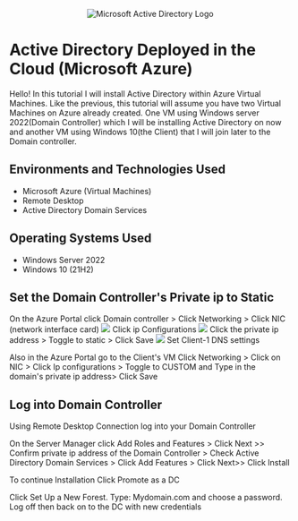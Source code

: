 <p align="center">
<img src="https://i.imgur.com/HPRl0Uw.png" alt="Microsoft Active Directory Logo"/>
</p>

<h1>Active Directory Deployed in the Cloud (Microsoft Azure)</h1>
Hello! In this tutorial I will install Active Directory within Azure Virtual Machines. Like the previous, this tutorial will assume you have two Virtual Machines on Azure already created. One VM using Windows server 2022(Domain Controller) which I will be installing Active Directory on now and another VM using Windows 10(the Client) that I will join later to the Domain controller. <br />

<h2>Environments and Technologies Used</h2>

- Microsoft Azure (Virtual Machines)
- Remote Desktop
- Active Directory Domain Services

<h2>Operating Systems Used </h2>

- Windows Server 2022
- Windows 10 (21H2)

<h2> Set the Domain Controller's Private ip to Static</h2>
<a> On the Azure Portal click Domain controller > Click Networking > Click NIC (network interface card)
<img src="https://i.imgur.com/9DlbGza.png">
Click ip Configurations
<img src="https://imgur.com/Xs71iST.png">
Click the private ip address > Toggle to static > Click Save<a/>
<img src="https://i.imgur.com/Lq6jVwr.png"
<h2> Set Client-1 DNS settings</h2>
<p> Also in the Azure Portal go to the Client's VM Click Networking > Click on NIC > Click Ip configurations > Toggle to CUSTOM and Type in the domain's private ip address> Click Save<p/>

<h2> Log into Domain Controller </h2>
<P>Using Remote Desktop Connection log into your Domain Controller<P/>
<p>On the Server Manager click Add Roles and Features > Click Next >> Confirm private ip address of the Domain Controller > Check Active Directory Domain Services > Click Add Features > Click Next>> Click Install <p/>
<p> To continue Installation Click Promote as a DC<p/>
<p> Click Set Up a New Forest. Type: Mydomain.com and choose a password. Log off then back on to the DC with new credentials <p/>
